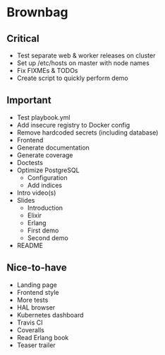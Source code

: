 # Brownbag

## Critical

* Test separate web & worker releases on cluster
* Set up /etc/hosts on master with node names
* Fix FIXMEs & TODOs
* Create script to quickly perform demo

## Important

* Test playbook.yml
* Add insecure registry to Docker config
* Remove hardcoded secrets (including database)
* Frontend
* Generate documentation
* Generate coverage
* Doctests
* Optimize PostgreSQL
  * Configuration
  * Add indices
* Intro video(s)
* Slides
  * Introduction
  * Elixir
  * Erlang
  * First demo
  * Second demo
* README

## Nice-to-have

* Landing page
* Frontend style
* More tests
* HAL browser
* Kubernetes dashboard
* Travis CI
* Coveralls
* Read Erlang book
* Teaser trailer